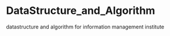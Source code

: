# DataStructure_and_Algorithm
datastructure and algorithm for information management institute<br><br>

